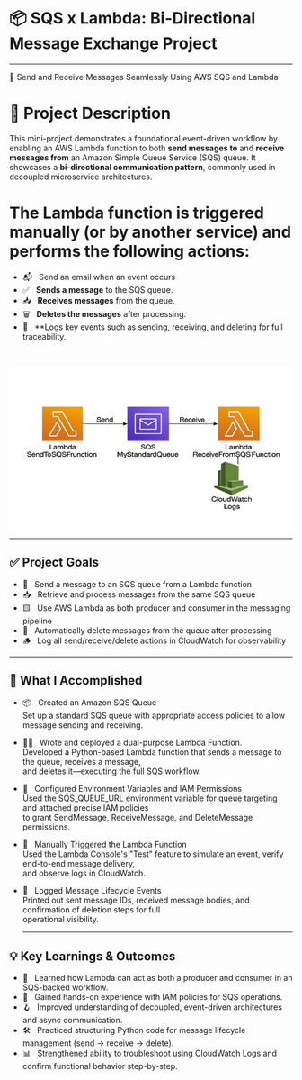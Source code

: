 # 📦 SQS x Lambda: Bi-Directional Message Exchange Project

---

🔁 Send and Receive Messages Seamlessly Using AWS SQS and Lambda


# 📌 Project Description

This mini-project demonstrates a foundational event-driven workflow by enabling an AWS Lambda function to both **send messages to** and **receive messages from** an Amazon Simple Queue Service (SQS) queue. It showcases a **bi-directional communication pattern**, commonly used in decoupled microservice architectures.

# The Lambda function is triggered manually (or by another service) and performs the following actions:
 - 📬 &nbsp;&nbsp;Send an email when an event occurs
 - ✅ &nbsp;&nbsp;**Sends a message** to the SQS queue.
 - 📥 &nbsp;&nbsp;**Receives messages** from the queue.
 - 🗑️ &nbsp;&nbsp;**Deletes the messages** after processing.
 - 🧾 &nbsp;&nbsp;**Logs key events such as sending, receiving, and deleting for full traceability.
<br>


![Alt Text](700x400_sqs_lambda_cloudwatch_lc.jpg)

---

##  ✅ Project Goals

 - 📨 &nbsp;&nbsp;Send a message to an SQS queue from a Lambda function
-  📥 &nbsp;&nbsp;Retrieve and process messages from the same SQS queue
-  🟨 &nbsp;&nbsp;Use AWS Lambda as both producer and consumer in the messaging pipeline
-  🧼 &nbsp;&nbsp;Automatically delete messages from the queue after processing
-  🪵 &nbsp;&nbsp;Log all send/receive/delete actions in CloudWatch for observability

---

## 🔧 What I Accomplished

- 📦 &nbsp;&nbsp;Created an Amazon SQS Queue<br>
      Set up a standard SQS queue with appropriate access policies to allow message sending and receiving.
- 🧑‍💻 &nbsp;&nbsp;Wrote and deployed a dual-purpose Lambda Function.<br>
      Developed a Python-based Lambda function that sends a message to the queue, receives a message, <br>
      and deletes it—executing the full SQS workflow.
- 🔐 &nbsp;&nbsp;Configured Environment Variables and IAM Permissions<br>
      Used the SQS_QUEUE_URL environment variable for queue targeting and attached precise IAM policies <br>
       to grant SendMessage, ReceiveMessage, and DeleteMessage permissions.
- 🧪 &nbsp;&nbsp;Manually Triggered the Lambda Function<br>
      Used the Lambda Console's "Test" feature to simulate an event, verify end-to-end message delivery,<br> 
      and observe logs in CloudWatch.
- 📄 &nbsp;&nbsp;Logged Message Lifecycle Events<br>
      Printed out sent message IDs, received message bodies, and confirmation of deletion steps for full <br>
      operational visibility.
    
  --- 
    
## 💡 Key Learnings & Outcomes

- 🔁 &nbsp;&nbsp;Learned how Lambda can act as both a producer and consumer in an SQS-backed workflow.
- 🔑 &nbsp;&nbsp;Gained hands-on experience with IAM policies for SQS operations.
- 🪝 &nbsp;&nbsp;Improved understanding of decoupled, event-driven architectures and async communication.
- 🛠️ &nbsp;&nbsp;Practiced structuring Python code for message lifecycle management (send → receive → delete).
- 📊 &nbsp;&nbsp;Strengthened ability to troubleshoot using CloudWatch Logs and confirm functional behavior step-by-step.




